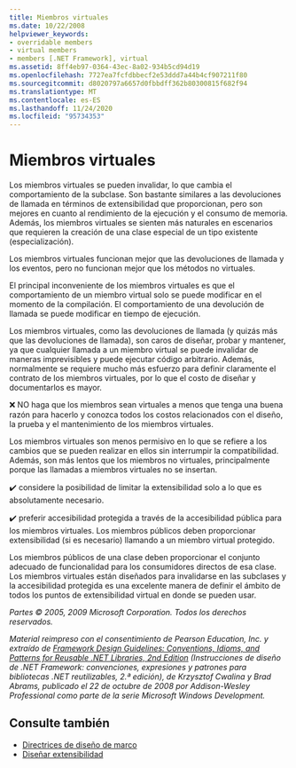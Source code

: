 ```yaml
---
title: Miembros virtuales
ms.date: 10/22/2008
helpviewer_keywords:
- overridable members
- virtual members
- members [.NET Framework], virtual
ms.assetid: 8ff4eb97-0364-43ec-8a02-934b5cd94d19
ms.openlocfilehash: 7727ea7fcfdbbecf2e53ddd7a44b4cf907211f80
ms.sourcegitcommit: d8020797a6657d0fbbdff362b80300815f682f94
ms.translationtype: MT
ms.contentlocale: es-ES
ms.lasthandoff: 11/24/2020
ms.locfileid: "95734353"
---
```

# <a name="virtual-members"></a>Miembros virtuales

Los miembros virtuales se pueden invalidar, lo que cambia el comportamiento de la subclase. Son bastante similares a las devoluciones de llamada en términos de extensibilidad que proporcionan, pero son mejores en cuanto al rendimiento de la ejecución y el consumo de memoria. Además, los miembros virtuales se sienten más naturales en escenarios que requieren la creación de una clase especial de un tipo existente (especialización).

 Los miembros virtuales funcionan mejor que las devoluciones de llamada y los eventos, pero no funcionan mejor que los métodos no virtuales.

 El principal inconveniente de los miembros virtuales es que el comportamiento de un miembro virtual solo se puede modificar en el momento de la compilación. El comportamiento de una devolución de llamada se puede modificar en tiempo de ejecución.

 Los miembros virtuales, como las devoluciones de llamada (y quizás más que las devoluciones de llamada), son caros de diseñar, probar y mantener, ya que cualquier llamada a un miembro virtual se puede invalidar de maneras imprevisibles y puede ejecutar código arbitrario. Además, normalmente se requiere mucho más esfuerzo para definir claramente el contrato de los miembros virtuales, por lo que el costo de diseñar y documentarlos es mayor.

 ❌ NO haga que los miembros sean virtuales a menos que tenga una buena razón para hacerlo y conozca todos los costos relacionados con el diseño, la prueba y el mantenimiento de los miembros virtuales.

 Los miembros virtuales son menos permisivo en lo que se refiere a los cambios que se pueden realizar en ellos sin interrumpir la compatibilidad. Además, son más lentos que los miembros no virtuales, principalmente porque las llamadas a miembros virtuales no se insertan.

 ✔️ considere la posibilidad de limitar la extensibilidad solo a lo que es absolutamente necesario.

 ✔️ preferir accesibilidad protegida a través de la accesibilidad pública para los miembros virtuales. Los miembros públicos deben proporcionar extensibilidad (si es necesario) llamando a un miembro virtual protegido.

 Los miembros públicos de una clase deben proporcionar el conjunto adecuado de funcionalidad para los consumidores directos de esa clase. Los miembros virtuales están diseñados para invalidarse en las subclases y la accesibilidad protegida es una excelente manera de definir el ámbito de todos los puntos de extensibilidad virtual en donde se pueden usar.

 *Partes &copy; 2005, 2009 Microsoft Corporation. Todos los derechos reservados.*

 *Material reimpreso con el consentimiento de Pearson Education, Inc. y extraído de [Framework Design Guidelines: Conventions, Idioms, and Patterns for Reusable .NET Libraries, 2nd Edition](https://www.informit.com/store/framework-design-guidelines-conventions-idioms-and-9780321545619) (Instrucciones de diseño de .NET Framework: convenciones, expresiones y patrones para bibliotecas .NET reutilizables, 2.ª edición), de Krzysztof Cwalina y Brad Abrams, publicado el 22 de octubre de 2008 por Addison-Wesley Professional como parte de la serie Microsoft Windows Development.*

## <a name="see-also"></a>Consulte también

- [Directrices de diseño de marco](index.md)
- [Diseñar extensibilidad](designing-for-extensibility.md)
